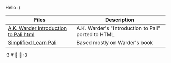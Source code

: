 Hello :)

|Files| Description |
|-|-|
| [A.K. Warder Introduction to Pali html](akwarder_intro_test_tufte.html) | A.K. Warder's "Introduction to Pali" ported to HTML |
| [Simplified Learn Pali](simplified_pali.html)  |  Based mostly on Warder's book |

   :3 💗 💚 💛 :3
